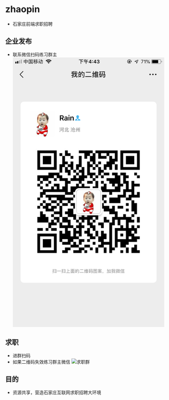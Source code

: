 # zhaopin
- 石家庄前端求职招聘


## 企业发布
- 联系微信扫码练习群主
![企业发布](/my.png)

## 求职
- 进群扫码
- 如果二维码失效练习群主微信
![求职群](/1.png)

## 目的
- 资源共享，营造石家庄互联网求职招聘大环境